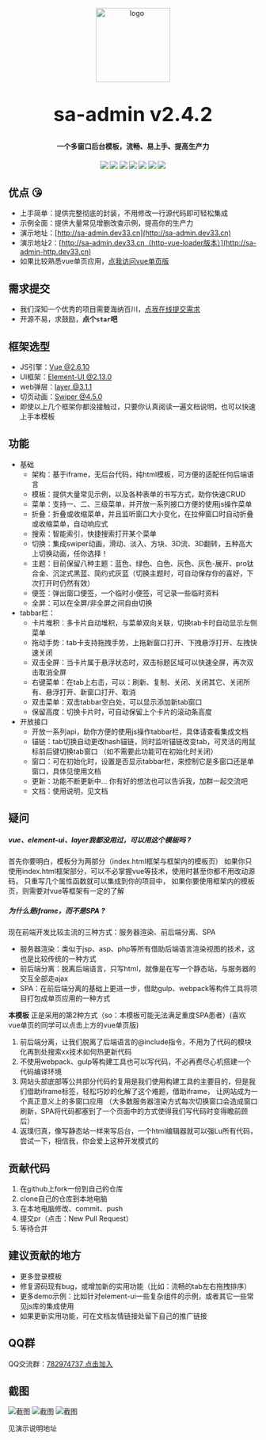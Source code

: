 <p align="center">
    <img alt="logo" src="http://oss.dev33.cn/sa-admin/admin-logo-150.png" width="150" height="150" style="margin-bottom: 10px;">
</p>
<h2 align="center" style="margin: 30px 0 30px;font-weight: bold;font-size:40px;">sa-admin v2.4.2</h2>
<h4 align="center">一个多窗口后台模板，流畅、易上手、提高生产力</h4>
<h4 align="center">
	<a href="https://github.com/click33/sa-admin"><img src="https://img.shields.io/badge/sa--admin-v2.4.2-2B9939"></a>
	<a href="https://github.com/click33/sa-admin"><img src="https://img.shields.io/badge/language-html-2B9939"></a>
	<a href="https://github.com/click33/sa-admin/stargazers"><img src="https://img.shields.io/github/stars/click33/sa-admin"></a>
	<a href="https://github.com/click33/sa-admin/watchers"><img src="https://img.shields.io/github/watchers/click33/sa-admin"></a>
	<a href="https://github.com/click33/sa-admin/network/members"><img src="https://img.shields.io/github/forks/click33/sa-admin"></a>
	<a href="https://github.com/click33/sa-admin/issues"><img src="https://img.shields.io/github/issues/click33/sa-admin.svg"></a>
	<a href="https://github.com/click33/sa-admin/blob/master/LICENSE"><img src="https://img.shields.io/github/license/click33/sa-admin.svg"></a>
</h4>



## 优点 😘
- 上手简单：提供完整彻底的封装，不用修改一行源代码即可轻松集成
- 示例全面：提供大量常见增删改查示例，提高你的生产力
- 演示地址：[http://sa-admin.dev33.cn](http://sa-admin.dev33.cn)
- 演示地址2：[http://sa-admin.dev33.cn（http-vue-loader版本）](http://sa-admin-http.dev33.cn)
- 如果比较熟悉vue单页应用，[点我访问vue单页版](https://github.com/click33/sa-vue-admin)

## 需求提交
- 我们深知一个优秀的项目需要海纳百川，[点我在线提交需求](http://sa-app.dev33.cn/wall.html?name=sa-admin)
- 开源不易，求鼓励，**点个`star`吧**

## 框架选型
- JS引擎：[Vue @2.6.10](https://cn.vuejs.org/)
- UI框架：[Element-UI @2.13.0](https://element.eleme.cn/#/zh-CN)
- web弹层：[layer @3.1.1](http://layer.layui.com/)
- 切页动画：[Swiper @4.5.0](https://www.swiper.com.cn/)
- 即使以上几个框架你都没接触过，只要你认真阅读一遍文档说明，也可以快速上手本模板

## 功能
- 基础
	- 架构：基于iframe，无后台代码，纯html模板，可方便的适配任何后端语言
	- 模板：提供大量常见示例，以及各种表单的书写方式，助你快速CRUD
	- 菜单：支持一、二、三级菜单，并开放一系列接口方便的使用js操作菜单
	- 折叠：折叠或收缩菜单，并且监听窗口大小变化，在拉伸窗口时自动折叠或收缩菜单，自动响应式
	- 搜索：智能索引，快捷搜索打开某个菜单
	- 切换：集成swiper动画，滑动、淡入、方块、3D流、3D翻转，五种高大上切换动画，任你选择！
	- 主题：目前保留八种主题：蓝色、绿色、白色、灰色、灰色-展开、pro钛合金、沉淀式黑蓝、简约式灰蓝（切换主题时，可自动保存你的喜好，下次打开时仍然有效）
	- 便签：弹出窗口便签，一个临时小便签，可记录一些临时资料
	- 全屏：可以在全屏/非全屏之间自由切换
- tabbar栏：
	- 卡片堆积：多卡片自动堆积，与菜单双向关联，切换tab卡时自动显示左侧菜单
	- 拖动手势：tab卡支持拖拽手势，上拖新窗口打开、下拽悬浮打开、左拽快速关闭
	- 双击全屏：当卡片属于悬浮状态时，双击标题区域可以快速全屏，再次双击取消全屏
	- 右键菜单：在tab上右击，可以：刷新、复制、关闭、关闭其它、关闭所有、悬浮打开、新窗口打开、取消
	- 双击菜单：双击tabbar空白处，可以显示添加新tab窗口
	- 保留高度：切换卡片时，可自动保留上个卡片的滚动条高度
- 开放接口
	- 开放一系列api，助你方便的使用js操作tabbar栏，具体请查看集成文档
	- 锚链：tab切换自动更改hash锚链，同时监听锚链改变tab，可灵活的用鼠标前后键切换tab窗口 （如不需要此功能可在初始化时关闭）
	- 窗口：可在初始化时，设置是否显示tabbar栏，来控制它是多窗口还是单窗口，具体见使用文档
	- 更新：功能不断更新中... 你有好的想法也可以告诉我，加群一起交流吧
	- 文档：使用说明，见文档


## 疑问
##### vue、element-ui、layer我都没用过，可以用这个模板吗 ?

首先你要明白，模板分为两部分（index.html框架与框架内的模板页）
如果你只使用index.html框架部分，可以不必掌握vue等技术，使用时甚至你都不用改动源码， 只重写几个属性函数就可以集成到你的项目中，
如果你要使用框架内的模板页，则需要对vue等框架有一定的了解
	
##### 为什么是iframe，而不是SPA ?

现在前端开发比较主流的三种方式：服务器渲染、前后端分离、SPA
+ 服务器渲染：类似于jsp、asp、php等所有借助后端语言渲染视图的技术，这也是比较传统的一种方式
+ 前后端分离：脱离后端语言，只写html，就像是在写一个静态站，与服务器的交互全部走ajax
+ SPA：在前后端分离的基础上更进一步，借助gulp、webpack等构件工具将项目打包成单页应用的一种方式

**本模板** 正是采用的第2种方式（so：本模板可能无法满足重度SPA患者）(喜欢vue单页的同学可以点击上方的vue单页版)
1. 前后端分离，让我们脱离了后端语言的@include指令，不用为了代码的模块化再到处搜索xx技术如何热更新代码
2. 不使用webpack、gulp等构建工具也可以写代码，不必再费尽心机搭建一个代码编译环境
3. 网站头部底部等公共部分代码的复用是我们使用构建工具的主要目的，但是我们借助iframe标签，轻松巧妙的化解了这个难题，借助iframe， 让网站成为一个真正意义上的多窗口应用 （大多数服务器渲染方式每次切换窗口会造成窗口刷新，SPA将代码都塞到了一个页面中的方式使得我们写代码时变得瞻前顾后）
4. 返璞归真，像写静态站一样来写后台，一个html编辑器就可以强Lu所有代码，尝试一下，相信我，你会爱上这种开发模式的


## 贡献代码
1. 在github上fork一份到自己的仓库
2. clone自己的仓库到本地电脑
3. 在本地电脑修改、commit、push
4. 提交pr（点击：New Pull Request）
5. 等待合并

## 建议贡献的地方
- 更多登录模板
- 修复源码现有bug，或增加新的实用功能（比如：流畅的tab左右拖拽排序）
- 更多demo示例：比如针对element-ui一些复杂组件的示例，或者其它一些常见js库的集成使用
- 如果更新实用功能，可在文档友情链接处留下自己的推广链接

## QQ群
QQ交流群：[782974737 点击加入](https://jq.qq.com/?_wv=1027&k=5DHN5Ib)

## 截图

![截图](http://oss.dev33.cn/sa-admin/xc/xc-1.png)
![截图](http://oss.dev33.cn/sa-admin/xc/xc-2.png)
![截图](http://oss.dev33.cn/sa-admin/xc/xc-3.png)

见演示说明地址


